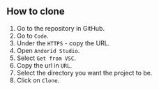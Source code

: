 ## How to clone
1. Go to the repository in GitHub.
2. Go to `Code`.
3. Under the `HTTPS` - copy the URL.
4. Open `Andorid Studio`.
5. Select `Get from VSC`.
6. Copy the url in `URL`.
7. Select the directory you want the project to be.
8. Click on `Clone`.
